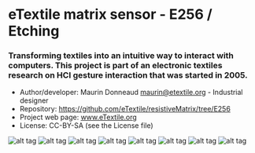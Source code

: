 # eTextile matrix sensor - E256 / Etching

### Transforming textiles into an intuitive way to interact with computers. This project is part of an electronic textiles research on HCI gesture interaction that was started in 2005.

- Author/developer: Maurin Donneaud <maurin@etextile.org> - Industrial designer
- Repository: https://github.com/eTextile/resistiveMatrix/tree/E256
- Project web page: www.eTextile.org
- License: CC-BY-SA (see the License file)

![alt tag](https://farm5.staticflickr.com/4277/34309389944_91cf80ab33_z_d.jpg)
![alt tag](https://farm5.staticflickr.com/4029/35712085765_e0253432ae_z_d.jpg)
![alt tag](https://farm5.staticflickr.com/4329/36136975915_4368a64b61_z_d.jpg)
![alt tag](https://farm5.staticflickr.com/4318/35966740872_94493c7b71_z_d.jpg)
![alt tag](https://farm5.staticflickr.com/4239/35543454112_6f8426e894_z_d.jpg)
![alt tag](https://farm5.staticflickr.com/4311/35295979394_fde63dd35f_z_d.jpg)
![alt tag](https://farm5.staticflickr.com/4314/36096024106_dbd728bace_z_d.jpg)
![alt tag](https://farm5.staticflickr.com/4107/34896297374_76e9ae9aa0_z_d.jpg)
